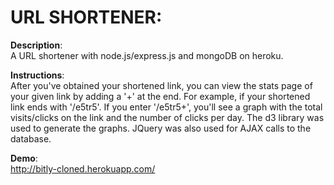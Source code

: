 # URL SHORTENER: 

**Description**:  
A URL shortener with node.js/express.js and mongoDB on heroku. 

**Instructions**:  
After you've obtained your shortened link, you can view the stats page of your given link by adding a '+' at the end.
For example, if your shortened link ends with '/e5tr5'. If you enter '/e5tr5+', you'll see a graph with the total visits/clicks on the link and the number of clicks per day. The d3 library was used to generate the graphs. JQuery was also used for AJAX calls to the database.

**Demo**:  
http://bitly-cloned.herokuapp.com/

